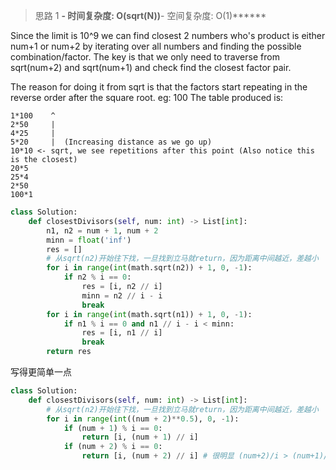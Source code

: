 > 思路 1
******- 时间复杂度: O(sqrt(N))******- 空间复杂度: O(1)******


Since the limit is 10^9 we can find closest 2 numbers who's product is either num+1 or num+2 by iterating over all numbers and finding the possible combination/factor.
The key is that we only need to traverse from sqrt(num+2) and sqrt(num+1) and check find the closest factor pair.

The reason for doing it from sqrt is that the factors start repeating in the reverse order after the square root.
eg: 100
The table produced is:

```
1*100    ^
2*50     |
4*25     |
5*20     |  (Increasing distance as we go up)
10*10 <- sqrt, we see repetitions after this point (Also notice this is the closest)
20*5 
25*4 
2*50 
100*1
```

```python
class Solution:
    def closestDivisors(self, num: int) -> List[int]:
        n1, n2 = num + 1, num + 2
        minn = float('inf')
        res = []
        # 从sqrt(n2)开始往下找，一旦找到立马就return，因为距离中间越近，差越小
        for i in range(int(math.sqrt(n2)) + 1, 0, -1): 
            if n2 % i == 0:
                res = [i, n2 // i]
                minn = n2 // i - i
                break
        for i in range(int(math.sqrt(n1)) + 1, 0, -1): 
            if n1 % i == 0 and n1 // i - i < minn:
                res = [i, n1 // i]
                break
        return res
```

写得更简单一点

```python
class Solution:
    def closestDivisors(self, num: int) -> List[int]:
        # 从sqrt(n2)开始往下找，一旦找到立马就return，因为距离中间越近，差越小
        for i in range(int((num + 2)**0.5), 0, -1): 
            if (num + 1) % i == 0:
                return [i, (num + 1) // i]
            if (num + 2) % i == 0:
                return [i, (num + 2) // i] # 很明显 (num+2)/i > (num+1)/i，所以更后面return
```


